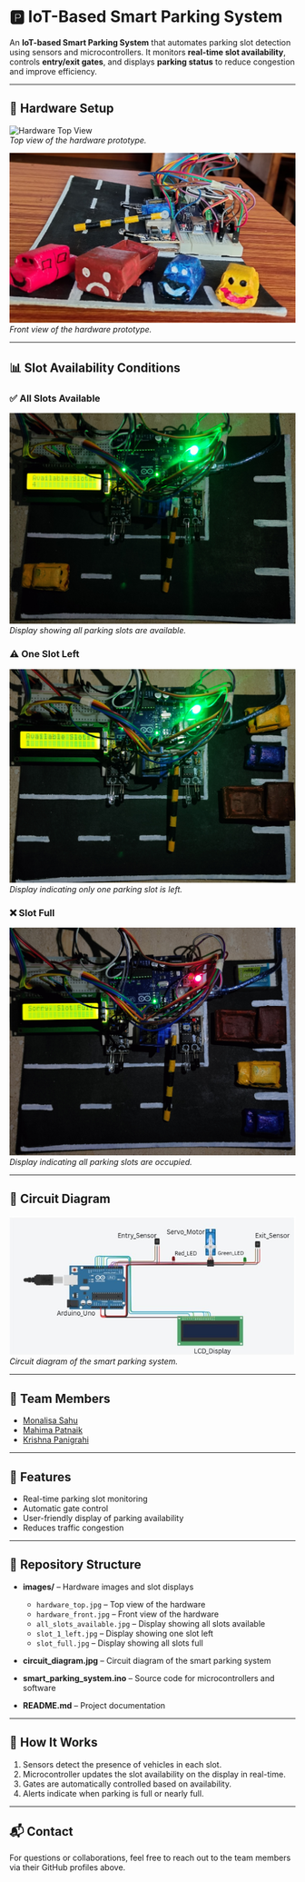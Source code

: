 # 🅿️ IoT-Based Smart Parking System

An **IoT-based Smart Parking System** that automates parking slot detection using sensors and microcontrollers. It monitors **real-time slot availability**, controls **entry/exit gates**, and displays **parking status** to reduce congestion and improve efficiency.  

---

## 🔧 Hardware Setup

![Hardware Top View](images/hardware_top.jpg)  
*Top view of the hardware prototype.*

![Hardware Front View](images/hardware_front.jpg)  
*Front view of the hardware prototype.*

---

## 📊 Slot Availability Conditions

### ✅ All Slots Available
![All Slots Available](images/all_slots_available.jpg)  
*Display showing all parking slots are available.*

### ⚠️ One Slot Left
![One Slot Left](images/slot_1_left.jpg)  
*Display indicating only one parking slot is left.*

### ❌ Slot Full
![Slot Full](images/slot_full.jpg)  
*Display indicating all parking slots are occupied.*

---

## 🔌 Circuit Diagram

![Circuit Diagram](circuit_diagram.jpg)  
*Circuit diagram of the smart parking system.*

---

## 👥 Team Members

- [Monalisa Sahu](https://github.com/MonalisaSahu24)  
- [Mahima Patnaik](https://github.com/mahima-715)  
- [Krishna Panigrahi](https://github.com/mamuni77k)  

---

## 📌 Features

- Real-time parking slot monitoring  
- Automatic gate control  
- User-friendly display of parking availability  
- Reduces traffic congestion  

---

## 📂 Repository Structure

- **images/** – Hardware images and slot displays
  - `hardware_top.jpg` – Top view of the hardware
  - `hardware_front.jpg` – Front view of the hardware
  - `all_slots_available.jpg` – Display showing all slots available
  - `slot_1_left.jpg` – Display showing one slot left
  - `slot_full.jpg` – Display showing all slots full

- **circuit_diagram.jpg** – Circuit diagram of the smart parking system

- **smart_parking_system.ino** – Source code for microcontrollers and software

- **README.md** – Project documentation

---

## 🚀 How It Works

1. Sensors detect the presence of vehicles in each slot.  
2. Microcontroller updates the slot availability on the display in real-time.  
3. Gates are automatically controlled based on availability.  
4. Alerts indicate when parking is full or nearly full.  

---

## 📬 Contact

For questions or collaborations, feel free to reach out to the team members via their GitHub profiles above.  
